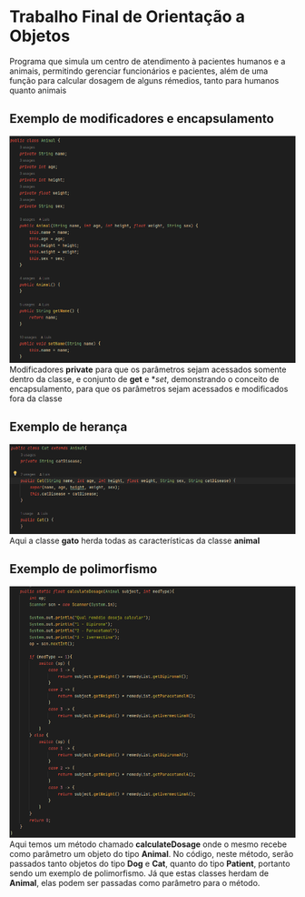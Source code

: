 # Trabalho Final de Orientação a Objetos
Programa que simula um centro de atendimento à pacientes humanos e a animais, permitindo gerenciar funcionários e pacientes, além de uma função para calcular dosagem de alguns rémedios, tanto para humanos quanto animais

## Exemplo de modificadores e encapsulamento
![screenchot](https://raw.githubusercontent.com/luismineo/TrabFinalOOP/main/src/imgs/mod_encp.png)
Modificadores **private** para que os parâmetros sejam acessados somente dentro da classe, e conjunto de **get** e **set*, demonstrando o conceito de encapsulamento, para que os parâmetros sejam acessados e modificados fora da classe

## Exemplo de herança
![screenchot](https://raw.githubusercontent.com/luismineo/TrabFinalOOP/main/src/imgs/hertg.png)
Aqui a classe **gato** herda todas as características da classe **animal**

## Exemplo de polimorfismo
![screenchot](https://raw.githubusercontent.com/luismineo/TrabFinalOOP/main/src/imgs/polimorfismo.png)
Aqui temos um método chamado **calculateDosage** onde o mesmo recebe como parâmetro um objeto do tipo **Animal**. No código, neste método, serão passados tanto objetos do tipo **Dog** e **Cat**, quanto do tipo **Patient**, portanto sendo um exemplo de polimorfismo. Já que estas classes herdam de **Animal**, elas podem ser passadas como parâmetro para o método.
